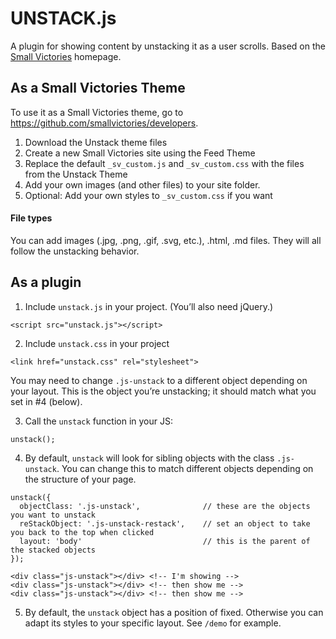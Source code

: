 # UNSTACK.js
A plugin for showing content by unstacking it as a user scrolls. Based on the [Small Victories](http://www.smallvictori.es) homepage.

## As a Small Victories Theme
To use it as a Small Victories theme, go to https://github.com/smallvictories/developers.

1. Download the Unstack theme files
2. Create a new Small Victories site using the Feed Theme
3. Replace the default `_sv_custom.js` and `_sv_custom.css` with the files from the Unstack Theme
4. Add your own images (and other files) to your site folder.
5. Optional: Add your own styles to `_sv_custom.css` if you want

#### File types
You can add images (.jpg, .png, .gif, .svg, etc.), .html, .md files. They will all follow the unstacking behavior.

## As a plugin
1. Include `unstack.js` in your project. (You’ll also need jQuery.)
```
<script src="unstack.js"></script>
```

2. Include `unstack.css` in your project
```
<link href="unstack.css" rel="stylesheet">
```

You may need to change `.js-unstack` to a different object depending on your layout. This is the object you’re unstacking; it should match what you set in #4 (below).

3. Call the `unstack` function in your JS:
```
unstack();
```

4. By default, `unstack` will look for sibling objects with the class `.js-unstack`. You can change this to match different objects depending on the structure of your page.
```
unstack({
  objectClass: '.js-unstack',              // these are the objects you want to unstack
  reStackObject: '.js-unstack-restack',    // set an object to take you back to the top when clicked
  layout: 'body'                           // this is the parent of the stacked objects
});
```
```
<div class="js-unstack"></div> <!-- I'm showing -->
<div class="js-unstack"></div> <!-- then show me -->
<div class="js-unstack"></div> <!-- then show me -->
```

5. By default, the `unstack` object has a position of fixed. Otherwise you can adapt its styles to your specific layout. See `/demo` for example.
